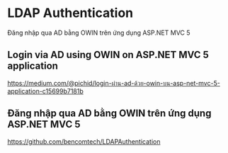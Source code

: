 # LDAP Authentication
Đăng nhập qua AD bằng OWIN trên ứng dụng ASP.NET MVC 5

## Login via AD using OWIN on ASP.NET MVC 5 application
https://medium.com/@pichid/login-ผ่าน-ad-ด้วย-owin-บน-asp-net-mvc-5-application-c15699b7181b

## Đăng nhập qua AD bằng OWIN trên ứng dụng ASP.NET MVC 5
https://github.com/bencomtech/LDAPAuthentication
